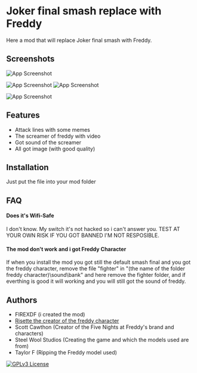 
# Joker final smash replace with Freddy

Here a mod that will replace Joker final smash with Freddy.


## Screenshots

![App Screenshot](https://images.gamebanana.com/img/ss/mods/658f6a0f21521.jpg)

![App Screenshot](https://images.gamebanana.com/img/ss/mods/658d7a41e76ab.jpg)
![App Screenshot](https://images.gamebanana.com/img/ss/mods/658d7c590d083.jpg)

![App Screenshot](https://images.gamebanana.com/img/ss/mods/658d7a94d6349.jpg)


## Features

- Attack lines with some memes
- The screamer of freddy with video
- Got sound of the screamer
- All got image (with good quality)


## Installation

Just put the file into your mod folder
## FAQ

#### Does it's Wifi-Safe

I don't know. My switch it's not hacked so i can't answer you. TEST AT YOUR OWN RISK IF YOU GOT BANNED I'M NOT RESPOSIBLE.

#### The mod don't work and i got Freddy Character

If when you install the mod you got still the default smash final and you got the freddy character, remove the file "fighter" in "(the name of the folder freddy character)\sound\bank" and here remove the fighter folder, and if everthing is good it will working and you will still got the sound of freddy.


## Authors

- FIREXDF (i created the mod)
- [Risette the creator of the freddy character](https://gamebanana.com/members/2068410)
- Scott Cawthon (Creator of the Five Nights at Freddy's brand and characters)
- Steel Wool Studios (Creating the game and which the models used are from)
- Taylor F (Ripping the Freddy model used)

[![GPLv3 License](https://img.shields.io/badge/License-GPL%20v3-yellow.svg)](https://opensource.org/licenses/)

